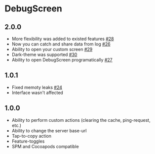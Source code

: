 # DebugScreen

## 2.0.0

- More flexibility was added to existed features [#28](https://github.com/surfstudio/debug-screen-ios/pull/28)
- Now you can catch and share data from log [#26](https://github.com/surfstudio/debug-screen-ios/pull/26)
- Ability to open your custom screen [#29](https://github.com/surfstudio/debug-screen-ios/pull/29)
- Dark-theme was supported [#30](https://github.com/surfstudio/debug-screen-ios/pull/30)
- Ability to open DebugScreen programatically [#27](https://github.com/surfstudio/debug-screen-ios/pull/27)

## 1.0.1

- Fixed memoty leaks [#24](https://github.com/surfstudio/debug-screen-ios/pull/24)
- Interface wasn't affected

## 1.0.0

- Ability to perform custom actions (clearing the cache, ping-request, etc.)
- Ability to change the server base-url
- Tap-to-copy action
- Feature-toggles
- SPM and Cocoapods compatible